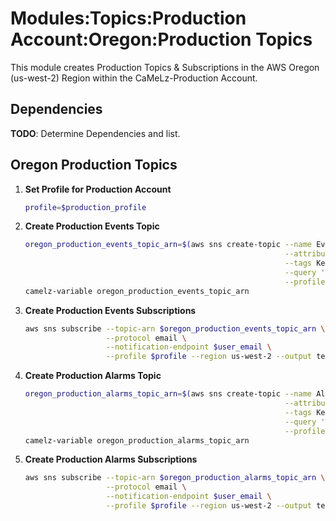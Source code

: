 # Modules:Topics:Production Account:Oregon:Production Topics

This module creates Production Topics & Subscriptions in the AWS Oregon (us-west-2) Region within the
CaMeLz-Production Account.

## Dependencies

**TODO**: Determine Dependencies and list.

## Oregon Production Topics

1. **Set Profile for Production Account**

    ```bash
    profile=$production_profile
    ```

1. **Create Production Events Topic**

    ```bash
    oregon_production_events_topic_arn=$(aws sns create-topic --name Events \
                                                              --attributes "DisplayName=CMLP Events" \
                                                              --tags Key=Name,Value=Production-Events-Topic Key=Company,Value=CaMeLz Key=Environment,Value=Production \
                                                              --query 'TopicArn' \
                                                              --profile $profile --region us-west-2 --output text)
    camelz-variable oregon_production_events_topic_arn
    ```

1. **Create Production Events Subscriptions**

    ```bash
    aws sns subscribe --topic-arn $oregon_production_events_topic_arn \
                      --protocol email \
                      --notification-endpoint $user_email \
                      --profile $profile --region us-west-2 --output text
    ```

1. **Create Production Alarms Topic**

    ```bash
    oregon_production_alarms_topic_arn=$(aws sns create-topic --name Alarms \
                                                              --attributes "DisplayName=CMLP Alarms" \
                                                              --tags Key=Name,Value=Production-Alarms-Topic Key=Company,Value=CaMeLz Key=Environment,Value=Production \
                                                              --query 'TopicArn' \
                                                              --profile $profile --region us-west-2 --output text)
    camelz-variable oregon_production_alarms_topic_arn
    ```

1. **Create Production Alarms Subscriptions**

    ```bash
    aws sns subscribe --topic-arn $oregon_production_alarms_topic_arn \
                      --protocol email \
                      --notification-endpoint $user_email \
                      --profile $profile --region us-west-2 --output text
    ```
